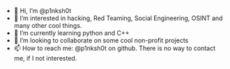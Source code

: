 - 👋 Hi, I’m @p1nksh0t
- 👀 I’m interested in hacking,  Red Teaming, Social Engineering, OSINT and many other cool things.
- 🌱 I’m currently learning python and C++
- 💞️ I’m looking to collaborate on some cool non-profit projects
- 📫 How to reach me: @p1nksh0t on github.
 There is no way to contact me, if I not interested.
